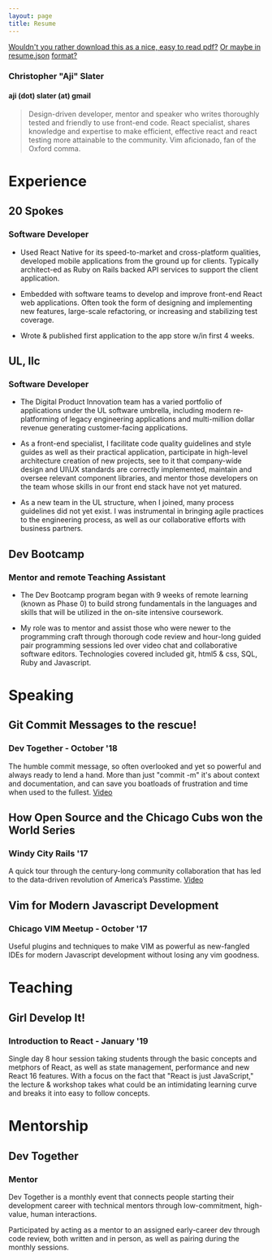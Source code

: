 ```yaml
---
layout: page
title: Resume
---
```


[Wouldn't you rather download this as a nice, easy to read pdf?](/resume.pdf)
[Or maybe in resume.json](/resume.json) [format?](https://jsonresume.org/)

### Christopher "Aji" Slater
#### aji (dot) slater (at) gmail

> Design-driven developer, mentor and speaker who writes thoroughly tested and friendly to use front-end code. React specialist, shares knowledge and expertise to make efficient, effective react and react testing more attainable to the community. Vim aficionado, fan of the Oxford comma.

# Experience

## 20 Spokes
### Software Developer

* Used React Native for its speed-to-market and cross-platform qualities, developed mobile applications from the ground up for clients. Typically architect-ed as Ruby on Rails backed API services to support the client application.

* Embedded with software teams to develop and improve front-end React web applications. Often took the form of designing and implementing new features, large-scale refactoring, or increasing and stabilizing test coverage.

* Wrote & published first application to the app store w/in first 4 weeks.

## UL, llc
### Software Developer

* The Digital Product Innovation team has a varied portfolio of applications under the UL software umbrella, including modern re-platforming of legacy engineering applications and multi-million dollar revenue generating customer-facing applications.

* As a front-end specialist, I facilitate code quality guidelines and style guides as well as their practical application, participate in high-level architecture creation of new projects, see to it that company-wide design and UI\UX standards are correctly implemented, maintain and oversee relevant component libraries, and mentor those developers on the team whose skills in our front end stack have not yet matured.

* As a new team in the UL structure, when I joined, many process guidelines did not yet exist. I was instrumental in bringing agile practices to the engineering process, as well as our collaborative efforts with business partners.

## Dev Bootcamp
### Mentor and remote Teaching Assistant

* The Dev Bootcamp program began with 9 weeks of remote learning (known as Phase 0) to build strong fundamentals in the languages and skills that will be utilized in the on-site intensive coursework.

* My role was to mentor and assist those who were newer to the programming craft through thorough code review and hour-long guided pair programming sessions led over video chat and collaborative software editors. Technologies covered included git, html5 & css, SQL, Ruby and Javascript.

# Speaking

## Git Commit Messages to the rescue!
### Dev Together - October '18

The humble commit message, so often overlooked and yet so powerful and always
ready to lend a hand. More than just "commit -m" it's about context and
documentation, and can save you boatloads of frustration and time when used to
the fullest. [Video](https://www.youtube.com/watch?v=TBxl0gFCXgM&feature=youtu.be)

## How Open Source and the Chicago Cubs won the World Series
### Windy City Rails '17

A quick tour through the century-long community collaboration that has led to
the data-driven revolution of America’s Passtime.
[Video](https://windycityrails.com/videos/2017/#christopher-aji-slater)

## Vim for Modern Javascript Development
### Chicago VIM Meetup - October '17

Useful plugins and techniques to make VIM as powerful as new-fangled IDEs for modern Javascript development without losing any vim goodness.

# Teaching
## Girl Develop It!
### Introduction to React - January '19

Single day 8 hour session taking students through the basic concepts and metphors of React, as well as state management, performance and new React 16 features. With a focus on the fact that "React is just JavaScript," the lecture & workshop takes what could be an intimidating learning curve and breaks it into easy to follow concepts.

# Mentorship
## Dev Together
### Mentor

Dev Together is a monthly event that connects people starting their development career with technical mentors through low-commitment, high-value, human interactions.

Participated by acting as a mentor to an assigned early-career dev through code review, both written and in person, as well as pairing during the monthly sessions.

